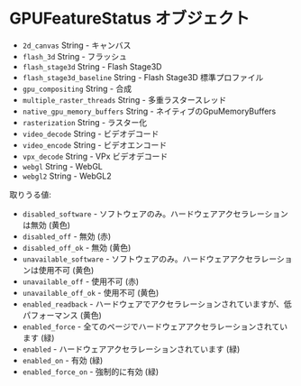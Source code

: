 # GPUFeatureStatus オブジェクト

* `2d_canvas` String - キャンバス
* `flash_3d` String - フラッシュ
* `flash_stage3d` String - Flash Stage3D
* `flash_stage3d_baseline` String - Flash Stage3D 標準プロファイル
* `gpu_compositing` String - 合成
* `multiple_raster_threads` String - 多重ラスタースレッド
* `native_gpu_memory_buffers` String - ネイティブのGpuMemoryBuffers
* `rasterization` String - ラスター化
* `video_decode` String - ビデオデコード
* `video_encode` String - ビデオエンコード
* `vpx_decode` String - VPx ビデオデコード
* `webgl` String - WebGL
* `webgl2` String - WebGL2

取りうる値:

* `disabled_software` - ソフトウェアのみ。ハードウェアアクセラレーションは無効 (黄色)
* `disabled_off` - 無効 (赤)
* `disabled_off_ok` - 無効 (黄色)
* `unavailable_software` - ソフトウェアのみ。ハードウェアアクセラレーションは使用不可 (黄色)
* `unavailable_off` - 使用不可 (赤)
* `unavailable_off_ok` - 使用不可 (黄色)
* `enabled_readback` - ハードウェアでアクセラレーションされていますが、低パフォーマンス (黄色)
* `enabled_force` - 全てのページでハードウェアアクセラレーションされています (緑)
* `enabled` - ハードウェアアクセラレーションされています (緑)
* `enabled_on` - 有効 (緑)
* `enabled_force_on` - 強制的に有効 (緑)